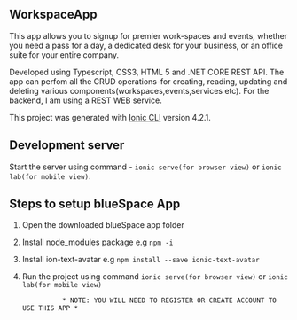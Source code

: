 ## WorkspaceApp
This app allows you to signup for premier work-spaces and events, whether you need a pass for a day, a dedicated desk for your business, or an office suite for your entire company.

Developed using Typescript, CSS3, HTML 5 and .NET CORE REST API.
The app can perfom all the CRUD operations-for creating, reading, updating and deleting various components(workspaces,events,services etc). For the backend, 
I am using a REST WEB service.

This project was generated with [Ionic CLI](https://ionicframework.com/docs/cli/) version 4.2.1.

## Development server

Start the server using command -  `ionic serve(for browser view)` or `ionic lab(for mobile view)`.

## Steps to setup blueSpace App

1. Open the downloaded blueSpace app folder
2. Install node_modules package e.g `npm -i`
3. Install ion-text-avatar e.g `npm install --save ionic-text-avatar`
4. Run the project using command `ionic serve(for browser view)` or `ionic lab(for mobile view)`


                 * NOTE: YOU WILL NEED TO REGISTER OR CREATE ACCOUNT TO USE THIS APP *
